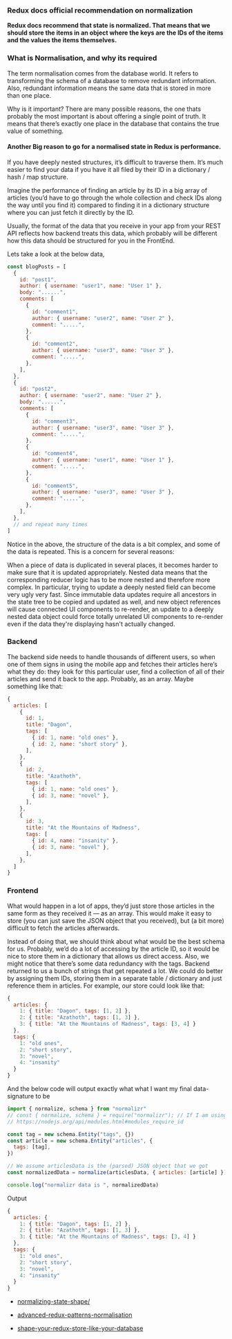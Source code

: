 ### Redux docs official recommendation on normalization

**Redux docs recommend that state is normalized. That means that we should store the items in an object where the keys are the IDs of the items and the values the items themselves.**

### What is Normalisation, and why its required

The term normalisation comes from the database world. It refers to transforming the schema of a database to remove redundant information. Also, redundant information means the same data that is stored in more than one place.

Why is it important? There are many possible reasons, the one thats probably the most important is about offering a single point of truth. It means that there’s exactly one place in the database that contains the true value of something.

#### Another Big reason to go for a normalised state in Redux is performance.

If you have deeply nested structures, it’s difficult to traverse them. It’s much easier to find your data if you have it all filed by their ID in a dictionary / hash / map structure.

Imagine the performance of finding an article by its ID in a big array of articles (you’d have to go through the whole collection and check IDs along the way until you find it) compared to finding it in a dictionary structure where you can just fetch it directly by the ID.

Usually, the format of the data that you receive in your app from your REST API reflects how backend treats this data, which probably will be different how this data should be structured for you in the FrontEnd.

Lets take a look at the below data,

```js
const blogPosts = [
  {
    id: "post1",
    author: { username: "user1", name: "User 1" },
    body: "......",
    comments: [
      {
        id: "comment1",
        author: { username: "user2", name: "User 2" },
        comment: ".....",
      },
      {
        id: "comment2",
        author: { username: "user3", name: "User 3" },
        comment: ".....",
      },
    ],
  },
  {
    id: "post2",
    author: { username: "user2", name: "User 2" },
    body: "......",
    comments: [
      {
        id: "comment3",
        author: { username: "user3", name: "User 3" },
        comment: ".....",
      },
      {
        id: "comment4",
        author: { username: "user1", name: "User 1" },
        comment: ".....",
      },
      {
        id: "comment5",
        author: { username: "user3", name: "User 3" },
        comment: ".....",
      },
    ],
  },
  // and repeat many times
]
```

Notice in the above, the structure of the data is a bit complex, and some of the data is repeated. This is a concern for several reasons:

When a piece of data is duplicated in several places, it becomes harder to make sure that it is updated appropriately.
Nested data means that the corresponding reducer logic has to be more nested and therefore more complex. In particular, trying to update a deeply nested field can become very ugly very fast.
Since immutable data updates require all ancestors in the state tree to be copied and updated as well, and new object references will cause connected UI components to re-render, an update to a deeply nested data object could force totally unrelated UI components to re-render even if the data they're displaying hasn't actually changed.

### Backend

The backend side needs to handle thousands of different users, so when one of them signs in using the mobile app and fetches their articles here’s what they do: they look for this particular user, find a collection of all of their articles and send it back to the app. Probably, as an array. Maybe something like that:

```js
{
  articles: [
    {
      id: 1,
      title: "Dagon",
      tags: [
        { id: 1, name: "old ones" },
        { id: 2, name: "short story" },
      ],
    },
    {
      id: 2,
      title: "Azathoth",
      tags: [
        { id: 1, name: "old ones" },
        { id: 3, name: "novel" },
      ],
    },
    {
      id: 3,
      title: "At the Mountains of Madness",
      tags: [
        { id: 4, name: "insanity" },
        { id: 3, name: "novel" },
      ],
    },
  ]
}
```

### Frontend

What would happen in a lot of apps, they’d just store those articles in the same form as they received it — as an array. This would make it easy to store (you can just save the JSON object that you received), but (a bit more) difficult to fetch the articles afterwards.

Instead of doing that, we should think about what would be the best schema for us. Probably, we’d do a lot of accessing by the article ID, so it would be nice to store them in a dictionary that allows us direct access. Also, we might notice that there’s some data redundancy with the tags. Backend returned to us a bunch of strings that get repeated a lot. We could do better by assigning them IDs, storing them in a separate table / dictionary and just reference them in articles. For example, our store could look like that:

```js
{
  articles: {
    1: { title: "Dagon", tags: [1, 2] },
    2: { title: "Azathoth", tags: [1, 3] },
    3: { title: "At the Mountains of Madness", tags: [3, 4] }
  },
  tags: {
    1: "old ones",
    2: "short story",
    3: "novel",
    4: "insanity"
  }
}

```

And the below code will output exactly what what I want my final data-signature to be

```js
import { normalize, schema } from "normalizr"
// const { normalize, schema } = require("normalizr"); // If I am using it in a stand-alone .js file
// https://nodejs.org/api/modules.html#modules_require_id

const tag = new schema.Entity("tags", {})
const article = new schema.Entity("articles", {
  tags: [tag],
})

// We assume articlesData is the (parsed) JSON object that we got
const normalizedData = normalize(articlesData, { articles: [article] })

console.log("normalizr data is ", normalizedData)
```

Output

```js
{
  articles: {
    1: { title: "Dagon", tags: [1, 2] },
    2: { title: "Azathoth", tags: [1, 3] },
    3: { title: "At the Mountains of Madness", tags: [3, 4] }
  },
  tags: {
    1: "old ones",
    2: "short story",
    3: "novel",
    4: "insanity"
  }
}

```

- [normalizing-state-shape/](https://redux.js.org/recipes/structuring-reducers/normalizing-state-shape/)

- [advanced-redux-patterns-normalisation](https://blog.brainsandbeards.com/advanced-redux-patterns-normalisation-6b9a5aa46e1f)

- [shape-your-redux-store-like-your-database](https://hackernoon.com/shape-your-redux-store-like-your-database-98faa4754fd5)

